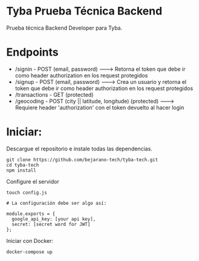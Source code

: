 # Tyba Prueba Técnica Backend

Prueba técnica Backend Developer para Tyba.

# Endpoints

- /signin - POST (email, password) ---> Retorna el token que debe ir como header authorization en los request protegidos
- /signup - POST (email, password) ---> Crea un usuario y retorna el token que debe ir como header authorization en los request protegidos
- /transactions - GET (protected)
- /geocoding - POST (city || latitude, longitude) (protected) ---> Requiere header 'authorization' con el token devuelto al hacer login


# Iniciar:

Descargue el repositorio e instale todas las dependencias.

```
git clone https://github.com/bejarano-tech/tyba-tech.git
cd tyba-tech
npm install
```

Configure el servidor


```
touch config.js

# La configuración debe ser algo así:

module.exports = {
  google_api_key: [your api key],
  secret: [secret word for JWT]
};

```

Iniciar con Docker:

```
docker-compose up
```

